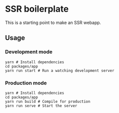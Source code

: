 # SSR boilerplate

This is a starting point to make an SSR webapp.

## Usage

### Development mode

```shell
yarn # Install dependencies
cd packages/app
yarn run start # Run a watching development server
```

### Production mode

```shell
yarn # Install dependencies
cd packages/app
yarn run build # Compile for production
yarn run serve # Start the server
```
